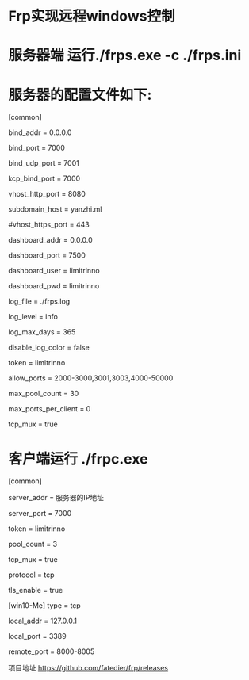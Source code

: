 # Frp实现远程windows控制

# 服务器端 运行./frps.exe -c ./frps.ini

# 服务器的配置文件如下:
[common]

bind_addr = 0.0.0.0

bind_port = 7000

bind_udp_port = 7001

kcp_bind_port = 7000

vhost_http_port = 8080

subdomain_host = yanzhi.ml

#vhost_https_port = 443

dashboard_addr = 0.0.0.0

dashboard_port = 7500

dashboard_user = limitrinno

dashboard_pwd = limitrinno

log_file = ./frps.log

log_level = info

log_max_days = 365

disable_log_color = false

token = limitrinno

allow_ports = 2000-3000,3001,3003,4000-50000

max_pool_count = 30

max_ports_per_client = 0

tcp_mux = true

# 客户端运行 ./frpc.exe
[common]

server_addr = 服务器的IP地址

server_port = 7000

token = limitrinno

pool_count = 3

tcp_mux = true

protocol = tcp

tls_enable = true


[win10-Me]
type = tcp

local_addr = 127.0.0.1

local_port = 3389

remote_port = 8000-8005


项目地址 https://github.com/fatedier/frp/releases
